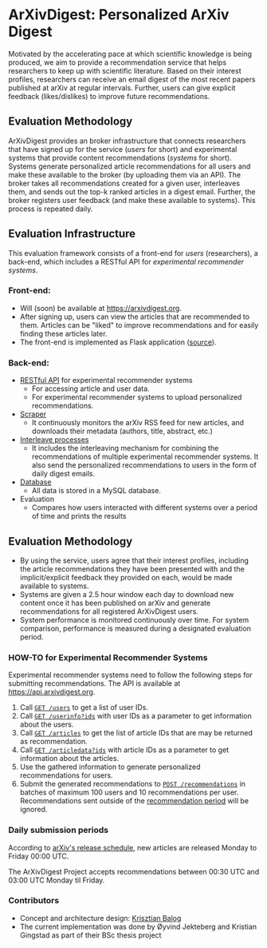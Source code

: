 # ArXivDigest: Personalized ArXiv Digest

Motivated by the accelerating pace at which scientific knowledge is being produced, we aim to provide a recommendation service that helps researchers to keep up with scientific literature. Based on their interest profiles, researchers can receive an email digest of the most recent papers published at arXiv at regular intervals. Further, users can give explicit feedback (likes/dislikes) to improve future recommendations.


## Evaluation Methodology

ArXivDigest provides an broker infrastructure that connects researchers that have signed up for the service (*users* for short) and experimental systems that provide content recommendations (*systems* for short). Systems generate personalized article recommendations for all users and make these available to the broker (by uploading them via an API). The broker takes all recommendations created for a given user, interleaves them, and sends out the top-k ranked articles in a digest email. Further, the broker registers user feedback (and make these available to systems). This process is repeated daily.


## Evaluation Infrastructure

This evaluation framework consists of a front-end for *users* (researchers), a back-end, which includes a RESTful API for *experimental recommender systems*.

### Front-end:

  * Will (soon) be available at https://arxivdigest.org.
  * After signing up, users can view the articles that are recommended to them. Articles can be "liked" to improve recommendations and for easily finding these articles later.
  * The front-end is implemented as Flask application ([source](frontend/)).

### Back-end:

  * [RESTful API](api/) for experimental recommender systems
    - For accessing article and user data.
    - For experimental recommender systems to upload personalized recommendations.
  * [Scraper](scraper/)
    - It continuously monitors the arXiv RSS feed for new articles, and downloads their metadata (authors, title, abstract, etc.)
  * [Interleave processes](Interleave/)
    - It includes the interleaving mechanism for combining the recommendations of multiple experimental recommender systems. It also send the personalized recommendations to users in the form of daily digest emails.
  * [Database](db/)
    - All data is stored in a MySQL database.
  * Evaluation
    - Compares how users interacted with different systems over a period of time and prints the results

## Evaluation Methodology

  * By using the service, users agree that their interest profiles, including the article recommendations they have been presented with and the implicit/explicit feedback they provided on each, would be made available to systems.
  * Systems are given a 2.5 hour window each day to download new content once it has been published on arXiv and generate recommendations for all registered ArXivDigest users.
  * System performance is monitored continuously over time. For system comparison, performance is measured during a designated evaluation period.

### HOW-TO for Experimental Recommender Systems

Experimental recommender systems need to follow the following steps for submitting recommendations.  The API is available at https://api.arxivdigest.org.

  1. Call [`GET /users`](/api#list-of-users) to get a list of user IDs.
  1. Call [`GET /userinfo?ids`](/api#user-information) with user IDs as a parameter to get information about the users.
  1. Call [`GET /articles`](/api#list-of-articles) to get the list of article IDs that are may be returned as recommendation.
  1. Call [`GET /articledata?ids`](/api#article-data) with article IDs as a parameter to get information about the articles.
  1. Use the gathered information to generate personalized recommendations for users.
  1. Submit the generated recommendations to [`POST /recommendations`](/api#insert-recommendations) in batches of maximum 100 users and 10 recommendations per user. Recommendations sent outside of the [recommendation period](#daily-submission-periods) will be ignored.

### Daily submission periods

According to [arXiv's release schedule](https://arxiv.org/help/submit#availability), new articles are released Monday to Friday 00:00 UTC.

The ArXivDigest Project accepts recommendations between 00:30 UTC and 03:00 UTC Monday til Friday.


### Contributors

- Concept and architecture design: [Krisztian Balog](http://krisztianbalog.com)
- The current implementation was done by Øyvind Jekteberg and Kristian Gingstad as part of their BSc thesis project
